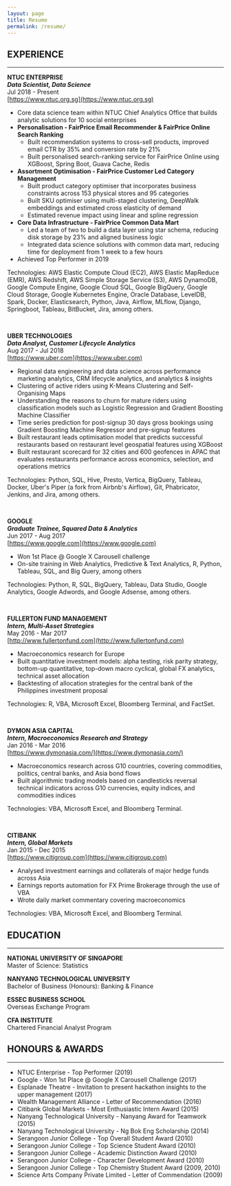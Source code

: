 ```yaml
---
layout: page
title: Resume
permalink: /resume/
---
```


## EXPERIENCE
---
**NTUC ENTERPRISE**  
_**Data Scientist, Data Science**_  
Jul 2018 - Present  
[https://www.ntuc.org.sg](https://www.ntuc.org.sg)  
- Core data science team within NTUC Chief Analytics Office that builds analytic solutions for 10 social enterprises
- **Personalisation - FairPrice Email Recommender & FairPrice Online Search Ranking**
	- Built recommendation systems to cross-sell products, improved email CTR by 35% and conversion rate by 21%
	- Built personalised search-ranking service for FairPrice Online using XGBoost, Spring Boot, Guava Cache, Redis
- **Assortment Optimisation - FairPrice Customer Led Category Management**
	- Built product category optimiser that incorporates business constraints across 153 physical stores and 95 categories
	- Built SKU optimiser using multi-staged clustering, DeepWalk embeddings and estimated cross elasticity of demand
	- Estimated revenue impact using linear and spline regression
- **Core Data Infrastructure - FairPrice Common Data Mart**
	- Led a team of two to build a data layer using star schema, reducing disk storage by 23% and aligned business logic
	- Integrated data science solutions with common data mart, reducing time for deployment from 1 week to a few hours
- Achieved Top Performer in 2019

Technologies: AWS Elastic Compute Cloud (EC2), AWS Elastic MapReduce (EMR), AWS Redshift, AWS Simple Storage Service (S3), AWS DynamoDB, Google Compute Engine, Google Cloud SQL, Google BigQuery, Google Cloud Storage, Google Kubernetes Engine, Oracle Database, LevelDB, Spark, Docker, Elasticsearch, Python, Java, Airflow, MLflow, Django, Springboot, Tableau, BitBucket, Jira, among others.

<br />

**UBER TECHNOLOGIES**  
_**Data Analyst, Customer Lifecycle Analytics**_  
Aug 2017 - Jul 2018  
[https://www.uber.com](https://www.uber.com)  
- Regional data engineering and data science across performance marketing analytics, CRM lifecycle analytics, and analytics & insights
- Clustering of active riders using K-Means Clustering and Self-Organising Maps
- Understanding the reasons to churn for mature riders using classification models such as Logistic Regression and Gradient Boosting Machine Classifier
- Time series prediction for post-signup 30 days gross bookings using Gradient Boosting Machine Regressor and pre-signup features
- Built restaurant leads optimisation model that predicts successful restaurants based on restaurant level geospatial features using XGBoost
- Built restaurant scorecard for 32 cities and 600 geofences in APAC that evaluates restaurants performance across economics, selection, and operations metrics

Technologies: Python, SQL, Hive, Presto, Vertica, BigQuery, Tableau, Docker, Uber's Piper (a fork from Airbnb's Airflow), Git, Phabricator, Jenkins, and Jira, among others.

<br />

**GOOGLE**  
_**Graduate Trainee, Squared Data & Analytics**_  
Jun 2017 - Aug 2017  
[https://www.google.com](https://www.google.com)  
- Won 1st Place @ Google X Carousell challenge
- On-site training in Web Analytics, Predictive & Text Analytics, R, Python, Tableau, SQL, and Big Query, among others

Technologies: Python, R, SQL, BigQuery, Tableau, Data Studio, Google Analytics, Google Adwords, and Google Adsense, among others.

<br />

**FULLERTON FUND MANAGEMENT**  
_**Intern, Multi-Asset Strategies**_  
May 2016 - Mar 2017  
[http://www.fullertonfund.com](http://www.fullertonfund.com)  
- Macroeconomics research for Europe
- Built quantitative investment models: alpha testing, risk parity strategy, bottom-up quantitative, top-down macro cyclical, global FX analytics, technical asset allocation
- Backtesting of allocation strategies for the central bank of the Philippines investment proposal

Technologies: R, VBA, Microsoft Excel, Bloomberg Terminal, and FactSet.

<br />

**DYMON ASIA CAPITAL**  
_**Intern, Macroeconomics Research and Strategy**_  
Jan 2016 - Mar 2016  
[https://www.dymonasia.com/](https://www.dymonasia.com/)  
- Macroeconomics research across G10 countries, covering commodities, politics, central banks, and Asia bond flows
- Built algorithmic trading models based on candlesticks reversal technical indicators across G10 currencies, equity indices, and commodities indices

Technologies: VBA, Microsoft Excel, and Bloomberg Terminal.

<br />

**CITIBANK**  
_**Intern, Global Markets**_  
Jan 2015 - Dec 2015  
[https://www.citigroup.com](https://www.citigroup.com)  
- Analysed investment earnings and collaterals of major hedge funds across Asia
- Earnings reports automation for FX Prime Brokerage through the use of VBA
- Wrote daily market commentary covering macroeconomics

Technologies: VBA, Microsoft Excel, and Bloomberg Terminal.

## EDUCATION
---
**NATIONAL UNIVERSITY OF SINGAPORE**  
Master of Science: Statistics

**NANYANG TECHNOLOGICAL UNIVERSITY**  
Bachelor of Business (Honours): Banking & Finance

**ESSEC BUSINESS SCHOOL**  
Overseas Exchange Program

**CFA INSTITUTE**  
Chartered Financial Analyst Program

## HONOURS & AWARDS
---
- NTUC Enterprise - Top Performer (2019)
- Google - Won 1st Place @ Google X Carousell Challenge (2017)
- Esplanade Theatre - Invitation to present hackathon insights to the upper management (2017)
- Wealth Management Alliance - Letter of Recommendation (2016)
- Citibank Global Markets - Most Enthusiastic Intern Award (2015)
- Nanyang Technological University - Nanyang Award for Teamwork (2015)
- Nanyang Technological University - Ng Bok Eng Scholarship (2014)
- Serangoon Junior College - Top Overall Student Award (2010)
- Serangoon Junior College - Top Science Student Award (2010)
- Serangoon Junior College - Academic Distinction Award (2010)
- Serangoon Junior College - Character Development Award (2010)
- Serangoon Junior College - Top Chemistry Student Award (2009, 2010)
- Science Arts Company Private Limited - Letter of Commendation (2009)
